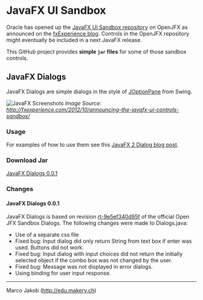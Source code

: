 # JavaFX UI Sandbox #
Oracle has opened up the [JavaFX UI Sandbox repository](http://hg.openjdk.java.net/openjfx/sandbox-8/controls/rt) on OpenJFX as announced on the [fxExperience blog](http://fxexperience.com/2012/10/announcing-the-javafx-ui-controls-sandbox/). 
Controls in the OpenJFX repository might eventually be included in a next JavaFX release.

This GitHub project provides **simple `jar` files** for some of those sandbox controls.

## JavaFX Dialogs ##
JavaFX Dialogs are simple dialogs in the style of [JOptionPane](http://docs.oracle.com/javase/tutorial/uiswing/components/dialog.html) from Swing.

![JavaFX Screenshots](https://raw.github.com/marcojakob/javafx-ui-sandbox/master/img/javafx-dialogs-screenshots.png)
*Image Source: http://fxexperience.com/2012/10/announcing-the-javafx-ui-controls-sandbox/*

### Usage ###
For examples of how to use them see this [JavaFX 2 Dialog blog post](http://edu.makery.ch/blog/2012/10/30/javafx-2-dialogs/).

### Download Jar ###

[JavaFX Dialogs 0.0.1](https://www.dropbox.com/s/894i21d532gn9h0/javafx-dialogs-0.0.1.jar)

### Changes ###

#### JavaFX Dialogs 0.0.1 ####
JavaFX Dialogs is based on revision [rt-9e5ef340d95f](http://hg.openjdk.java.net/openjfx/sandbox-8/controls/rt/rev/9e5ef340d95f) of the official Open JFX Sandbox Dialogs.
The following changes were made to Dialogs.java:
* Use of a separate css file
* Fixed bug: Input dialog did only return String from text box if enter was used. Buttons 
	did not work.
* Fixed bug: Input dialog with input choices did not return the initially selected object
	if the combo box was not changed by the user.
* Fixed bug: Message was not displayed in error dialogs.
* Using binding for user input response.

---
Marco Jakob (http://edu.makery.ch)
